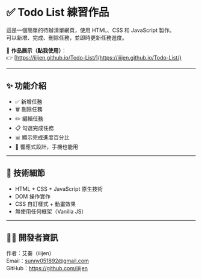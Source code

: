 # ✅ Todo List 練習作品

這是一個簡單的待辦清單網頁，使用 HTML、CSS 和 JavaScript 製作。  
可以新增、完成、刪除任務，並即時更新任務進度。

🔗 **作品展示（點我使用）**：  
👉 [https://iiijen.github.io/Todo-List/](https://iiijen.github.io/Todo-List/)

---

## ✨ 功能介紹

- ✅ 新增任務
- 🗑️ 刪除任務
- ✏️ 編輯任務
- 📋 勾選完成任務
- 📊 顯示完成進度百分比
- 📱 響應式設計，手機也能用

---

## 🔧 技術細節

- HTML + CSS + JavaScript 原生技術
- DOM 操作實作
- CSS 自訂樣式 + 動畫效果
- 無使用任何框架（Vanilla JS）

---

## 👩‍💻 開發者資訊

作者：艾蓁（iiijen）  
Email：sunny051892@gmail.com  
GitHub：https://github.com/iiijen
